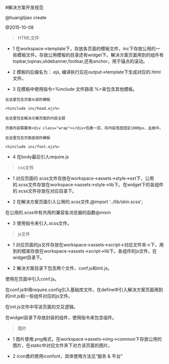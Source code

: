 #解决方案开发规范

@huanglijiao create

@2015-10-08

> HTML文件

* 1 在workspace->template下，存放各页面的模板文件，inc下存放公用的一些模板文件。存放公用模板的目录还有widget下。解决方案页面用到的组件有topbar,topnav,slidebanner,footbar,还有anchor，用于锚点的滚动。

* 2 模板的后缀名为：.ejs, 编译执行后在output->template下生成对应的.html文件。

* 3 在模板中使用指令<%include 文件路径 %>来包含其他模板。

<div id="page-hd">

	在这里包含页面头部的模板

    <%include inc/head.ejs%>

</div> 

<div id="page-bd">

	在这里包含解决方案页面的内容主题

	页面内容需要用<div class="wrap"></div>包裹一层，将内容宽度固定1000px，且居中。

</div>

<div class="page-ft">

	在这里包含页面底部的模板

    <%include inc/foot.ejs%>

</div>

* 4 在body最后引入require.js

<script type="text/javascript" data-main="/assets/script/solution/conf" src="/assets/script/lib/require.js"></script>

> css文件

* 1 对应页面的.scss文件存放在workspace->assets->style->ext下，公用的.scss文件存放在workspace->assets->style->lib下。在widget下的各组件的.scss文件存放在对应目录下。

* 2 在解决方案页面引入公用的.scss文件,@import '../lib/skin.scss';

在公用的.scss中有共用的兼容各浏览器的函数@mixin

* 3 使用指令<!--resstyle[/assets/style/lib/reset.scss]-->来引入.scss文件。

> js文件

* 1 对应页面的js文件存放在workspace->assets->script->对应文件夹->下，用到的框架存放在workspace->assets->script->lib下。各组件的js文件，在widget目录下。

* 2 解决方案目录下包含两个文件，conf.js和init.js。

使用<script type="text/javascript" data-main="/assets/script/solution/conf" src="/assets/script/lib/require.js"></script>在页面中引入conf.js。

在conf.js中用require.config引入基础库文件，在define中引入解决方案页面用到的init.js和一些组件对应的js文件。

在init.js文件中写该页面的交互逻辑。

在widget目录下存放封装的组件，使用指令<!--widget[/helpbar]-->来包含组件。

> 图片

* 1 图片使用.png格式，在workspace->assets->img->common下存放公用的图片，在static中对应文件夹下对方该页面的图片。

* 2 icon类的使用iconfont，具体使用方法见“服务 & 平台”




